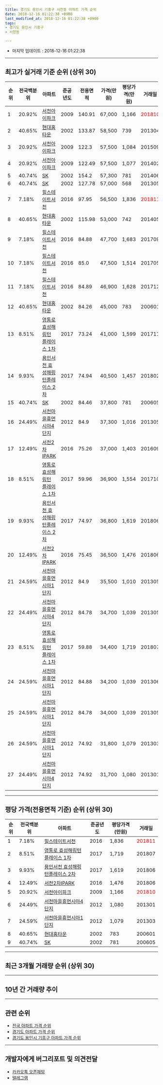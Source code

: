 ```yaml
---
title: 경기도 용인시 기흥구 서천동 아파트 가격 순위
date: 2018-12-16 01:22:38 +0900
last_modified_at: 2018-12-16 01:22:38 +0900
tags:
- 경기도 용인시 기흥구
- 서천동

---
```


* 마지막 업데이트 : 2018-12-16 01:22:38

---

## 최고가 실거래 기준 순위 (상위 30)


|순위|전국백분위|아파트|준공년도|전용면적|가격(만원)|평당가격(만원)|거래일|
|---|---|---|---|---|---|---|---|
|1|20.92%|[서천아이파크](https://search.naver.com/search.naver?query=%EA%B2%BD%EA%B8%B0%EB%8F%84+%EC%9A%A9%EC%9D%B8%EC%8B%9C+%EA%B8%B0%ED%9D%A5%EA%B5%AC+%EC%84%9C%EC%B2%9C%EB%8F%99+%EC%84%9C%EC%B2%9C%EC%95%84%EC%9D%B4%ED%8C%8C%ED%81%AC)|2009|140.91|67,000|1,166|<span style="color:red">201810</span>|
|2|40.65%|[현대홈타운](https://search.naver.com/search.naver?query=%EA%B2%BD%EA%B8%B0%EB%8F%84+%EC%9A%A9%EC%9D%B8%EC%8B%9C+%EA%B8%B0%ED%9D%A5%EA%B5%AC+%EC%84%9C%EC%B2%9C%EB%8F%99+%ED%98%84%EB%8C%80%ED%99%88%ED%83%80%EC%9A%B4)|2002|133.87|58,500|739|201304|
|3|20.92%|[서천아이파크](https://search.naver.com/search.naver?query=%EA%B2%BD%EA%B8%B0%EB%8F%84+%EC%9A%A9%EC%9D%B8%EC%8B%9C+%EA%B8%B0%ED%9D%A5%EA%B5%AC+%EC%84%9C%EC%B2%9C%EB%8F%99+%EC%84%9C%EC%B2%9C%EC%95%84%EC%9D%B4%ED%8C%8C%ED%81%AC)|2009|122.3|57,500|1,084|201509|
|4|20.92%|[서천아이파크](https://search.naver.com/search.naver?query=%EA%B2%BD%EA%B8%B0%EB%8F%84+%EC%9A%A9%EC%9D%B8%EC%8B%9C+%EA%B8%B0%ED%9D%A5%EA%B5%AC+%EC%84%9C%EC%B2%9C%EB%8F%99+%EC%84%9C%EC%B2%9C%EC%95%84%EC%9D%B4%ED%8C%8C%ED%81%AC)|2009|122.49|57,500|1,077|201402|
|5|40.74%|[SK](https://search.naver.com/search.naver?query=%EA%B2%BD%EA%B8%B0%EB%8F%84+%EC%9A%A9%EC%9D%B8%EC%8B%9C+%EA%B8%B0%ED%9D%A5%EA%B5%AC+%EC%84%9C%EC%B2%9C%EB%8F%99+SK)|2002|154.2|57,300|781|201406|
|6|40.74%|[SK](https://search.naver.com/search.naver?query=%EA%B2%BD%EA%B8%B0%EB%8F%84+%EC%9A%A9%EC%9D%B8%EC%8B%9C+%EA%B8%B0%ED%9D%A5%EA%B5%AC+%EC%84%9C%EC%B2%9C%EB%8F%99+SK)|2002|127.78|57,000|568|201305|
|7|7.18%|[힐스테이트서천](https://search.naver.com/search.naver?query=%EA%B2%BD%EA%B8%B0%EB%8F%84+%EC%9A%A9%EC%9D%B8%EC%8B%9C+%EA%B8%B0%ED%9D%A5%EA%B5%AC+%EC%84%9C%EC%B2%9C%EB%8F%99+%ED%9E%90%EC%8A%A4%ED%85%8C%EC%9D%B4%ED%8A%B8%EC%84%9C%EC%B2%9C)|2016|97.95|56,500|1,836|<span style="color:red">201811</span>|
|8|40.65%|[현대홈타운](https://search.naver.com/search.naver?query=%EA%B2%BD%EA%B8%B0%EB%8F%84+%EC%9A%A9%EC%9D%B8%EC%8B%9C+%EA%B8%B0%ED%9D%A5%EA%B5%AC+%EC%84%9C%EC%B2%9C%EB%8F%99+%ED%98%84%EB%8C%80%ED%99%88%ED%83%80%EC%9A%B4)|2002|115.98|53,000|742|201405|
|9|7.18%|[힐스테이트서천](https://search.naver.com/search.naver?query=%EA%B2%BD%EA%B8%B0%EB%8F%84+%EC%9A%A9%EC%9D%B8%EC%8B%9C+%EA%B8%B0%ED%9D%A5%EA%B5%AC+%EC%84%9C%EC%B2%9C%EB%8F%99+%ED%9E%90%EC%8A%A4%ED%85%8C%EC%9D%B4%ED%8A%B8%EC%84%9C%EC%B2%9C)|2016|84.88|47,700|1,683|201709|
|10|7.18%|[힐스테이트서천](https://search.naver.com/search.naver?query=%EA%B2%BD%EA%B8%B0%EB%8F%84+%EC%9A%A9%EC%9D%B8%EC%8B%9C+%EA%B8%B0%ED%9D%A5%EA%B5%AC+%EC%84%9C%EC%B2%9C%EB%8F%99+%ED%9E%90%EC%8A%A4%ED%85%8C%EC%9D%B4%ED%8A%B8%EC%84%9C%EC%B2%9C)|2016|85.0|47,500|1,514|201705|
|11|7.18%|[힐스테이트서천](https://search.naver.com/search.naver?query=%EA%B2%BD%EA%B8%B0%EB%8F%84+%EC%9A%A9%EC%9D%B8%EC%8B%9C+%EA%B8%B0%ED%9D%A5%EA%B5%AC+%EC%84%9C%EC%B2%9C%EB%8F%99+%ED%9E%90%EC%8A%A4%ED%85%8C%EC%9D%B4%ED%8A%B8%EC%84%9C%EC%B2%9C)|2016|84.89|46,900|1,628|201712|
|12|40.65%|[현대홈타운](https://search.naver.com/search.naver?query=%EA%B2%BD%EA%B8%B0%EB%8F%84+%EC%9A%A9%EC%9D%B8%EC%8B%9C+%EA%B8%B0%ED%9D%A5%EA%B5%AC+%EC%84%9C%EC%B2%9C%EB%8F%99+%ED%98%84%EB%8C%80%ED%99%88%ED%83%80%EC%9A%B4)|2002|84.26|45,000|783|200601|
|13|8.51%|[영통로 효성해링턴 플레이스 1차](https://search.naver.com/search.naver?query=%EA%B2%BD%EA%B8%B0%EB%8F%84+%EC%9A%A9%EC%9D%B8%EC%8B%9C+%EA%B8%B0%ED%9D%A5%EA%B5%AC+%EC%84%9C%EC%B2%9C%EB%8F%99+%EC%98%81%ED%86%B5%EB%A1%9C+%ED%9A%A8%EC%84%B1%ED%95%B4%EB%A7%81%ED%84%B4+%ED%94%8C%EB%A0%88%EC%9D%B4%EC%8A%A4+1%EC%B0%A8)|2017|73.24|41,000|1,599|201711|
|14|9.93%|[용인서천 효성해링턴플레이스 2차](https://search.naver.com/search.naver?query=%EA%B2%BD%EA%B8%B0%EB%8F%84+%EC%9A%A9%EC%9D%B8%EC%8B%9C+%EA%B8%B0%ED%9D%A5%EA%B5%AC+%EC%84%9C%EC%B2%9C%EB%8F%99+%EC%9A%A9%EC%9D%B8%EC%84%9C%EC%B2%9C+%ED%9A%A8%EC%84%B1%ED%95%B4%EB%A7%81%ED%84%B4%ED%94%8C%EB%A0%88%EC%9D%B4%EC%8A%A4+2%EC%B0%A8)|2017|74.94|40,500|1,457|201802|
|15|40.74%|[SK](https://search.naver.com/search.naver?query=%EA%B2%BD%EA%B8%B0%EB%8F%84+%EC%9A%A9%EC%9D%B8%EC%8B%9C+%EA%B8%B0%ED%9D%A5%EA%B5%AC+%EC%84%9C%EC%B2%9C%EB%8F%99+SK)|2002|84.46|37,800|781|200605|
|16|24.49%|[서천마을휴먼시아4단지](https://search.naver.com/search.naver?query=%EA%B2%BD%EA%B8%B0%EB%8F%84+%EC%9A%A9%EC%9D%B8%EC%8B%9C+%EA%B8%B0%ED%9D%A5%EA%B5%AC+%EC%84%9C%EC%B2%9C%EB%8F%99+%EC%84%9C%EC%B2%9C%EB%A7%88%EC%9D%84%ED%9C%B4%EB%A8%BC%EC%8B%9C%EC%95%844%EB%8B%A8%EC%A7%80)|2012|84.9|37,300|1,016|201305|
|17|12.49%|[서천2차IPARK](https://search.naver.com/search.naver?query=%EA%B2%BD%EA%B8%B0%EB%8F%84+%EC%9A%A9%EC%9D%B8%EC%8B%9C+%EA%B8%B0%ED%9D%A5%EA%B5%AC+%EC%84%9C%EC%B2%9C%EB%8F%99+%EC%84%9C%EC%B2%9C2%EC%B0%A8IPARK)|2016|75.26|37,000|1,403|201609|
|18|8.51%|[영통로 효성해링턴 플레이스 1차](https://search.naver.com/search.naver?query=%EA%B2%BD%EA%B8%B0%EB%8F%84+%EC%9A%A9%EC%9D%B8%EC%8B%9C+%EA%B8%B0%ED%9D%A5%EA%B5%AC+%EC%84%9C%EC%B2%9C%EB%8F%99+%EC%98%81%ED%86%B5%EB%A1%9C+%ED%9A%A8%EC%84%B1%ED%95%B4%EB%A7%81%ED%84%B4+%ED%94%8C%EB%A0%88%EC%9D%B4%EC%8A%A4+1%EC%B0%A8)|2017|59.96|36,900|1,554|201710|
|19|9.93%|[용인서천 효성해링턴플레이스 2차](https://search.naver.com/search.naver?query=%EA%B2%BD%EA%B8%B0%EB%8F%84+%EC%9A%A9%EC%9D%B8%EC%8B%9C+%EA%B8%B0%ED%9D%A5%EA%B5%AC+%EC%84%9C%EC%B2%9C%EB%8F%99+%EC%9A%A9%EC%9D%B8%EC%84%9C%EC%B2%9C+%ED%9A%A8%EC%84%B1%ED%95%B4%EB%A7%81%ED%84%B4%ED%94%8C%EB%A0%88%EC%9D%B4%EC%8A%A4+2%EC%B0%A8)|2017|74.97|36,800|1,619|201806|
|20|12.49%|[서천2차IPARK](https://search.naver.com/search.naver?query=%EA%B2%BD%EA%B8%B0%EB%8F%84+%EC%9A%A9%EC%9D%B8%EC%8B%9C+%EA%B8%B0%ED%9D%A5%EA%B5%AC+%EC%84%9C%EC%B2%9C%EB%8F%99+%EC%84%9C%EC%B2%9C2%EC%B0%A8IPARK)|2016|75.45|36,500|1,476|201806|
|21|24.59%|[서천마을휴먼시아1단지](https://search.naver.com/search.naver?query=%EA%B2%BD%EA%B8%B0%EB%8F%84+%EC%9A%A9%EC%9D%B8%EC%8B%9C+%EA%B8%B0%ED%9D%A5%EA%B5%AC+%EC%84%9C%EC%B2%9C%EB%8F%99+%EC%84%9C%EC%B2%9C%EB%A7%88%EC%9D%84%ED%9C%B4%EB%A8%BC%EC%8B%9C%EC%95%841%EB%8B%A8%EC%A7%80)|2012|84.9|35,500|1,010|201305|
|22|24.49%|[서천마을휴먼시아4단지](https://search.naver.com/search.naver?query=%EA%B2%BD%EA%B8%B0%EB%8F%84+%EC%9A%A9%EC%9D%B8%EC%8B%9C+%EA%B8%B0%ED%9D%A5%EA%B5%AC+%EC%84%9C%EC%B2%9C%EB%8F%99+%EC%84%9C%EC%B2%9C%EB%A7%88%EC%9D%84%ED%9C%B4%EB%A8%BC%EC%8B%9C%EC%95%844%EB%8B%A8%EC%A7%80)|2012|84.78|34,700|1,039|201305|
|23|8.51%|[영통로 효성해링턴 플레이스 1차](https://search.naver.com/search.naver?query=%EA%B2%BD%EA%B8%B0%EB%8F%84+%EC%9A%A9%EC%9D%B8%EC%8B%9C+%EA%B8%B0%ED%9D%A5%EA%B5%AC+%EC%84%9C%EC%B2%9C%EB%8F%99+%EC%98%81%ED%86%B5%EB%A1%9C+%ED%9A%A8%EC%84%B1%ED%95%B4%EB%A7%81%ED%84%B4+%ED%94%8C%EB%A0%88%EC%9D%B4%EC%8A%A4+1%EC%B0%A8)|2017|59.88|34,400|1,719|201807|
|24|24.59%|[서천마을휴먼시아1단지](https://search.naver.com/search.naver?query=%EA%B2%BD%EA%B8%B0%EB%8F%84+%EC%9A%A9%EC%9D%B8%EC%8B%9C+%EA%B8%B0%ED%9D%A5%EA%B5%AC+%EC%84%9C%EC%B2%9C%EB%8F%99+%EC%84%9C%EC%B2%9C%EB%A7%88%EC%9D%84%ED%9C%B4%EB%A8%BC%EC%8B%9C%EC%95%841%EB%8B%A8%EC%A7%80)|2012|84.88|34,200|1,039|201306|
|25|24.59%|[서천마을휴먼시아1단지](https://search.naver.com/search.naver?query=%EA%B2%BD%EA%B8%B0%EB%8F%84+%EC%9A%A9%EC%9D%B8%EC%8B%9C+%EA%B8%B0%ED%9D%A5%EA%B5%AC+%EC%84%9C%EC%B2%9C%EB%8F%99+%EC%84%9C%EC%B2%9C%EB%A7%88%EC%9D%84%ED%9C%B4%EB%A8%BC%EC%8B%9C%EC%95%841%EB%8B%A8%EC%A7%80)|2012|84.78|34,000|1,039|201305|
|26|24.59%|[서천마을휴먼시아1단지](https://search.naver.com/search.naver?query=%EA%B2%BD%EA%B8%B0%EB%8F%84+%EC%9A%A9%EC%9D%B8%EC%8B%9C+%EA%B8%B0%ED%9D%A5%EA%B5%AC+%EC%84%9C%EC%B2%9C%EB%8F%99+%EC%84%9C%EC%B2%9C%EB%A7%88%EC%9D%84%ED%9C%B4%EB%A8%BC%EC%8B%9C%EC%95%841%EB%8B%A8%EC%A7%80)|2012|74.92|31,800|1,079|201303|
|27|24.49%|[서천마을휴먼시아4단지](https://search.naver.com/search.naver?query=%EA%B2%BD%EA%B8%B0%EB%8F%84+%EC%9A%A9%EC%9D%B8%EC%8B%9C+%EA%B8%B0%ED%9D%A5%EA%B5%AC+%EC%84%9C%EC%B2%9C%EB%8F%99+%EC%84%9C%EC%B2%9C%EB%A7%88%EC%9D%84%ED%9C%B4%EB%A8%BC%EC%8B%9C%EC%95%844%EB%8B%A8%EC%A7%80)|2012|74.92|31,700|1,080|201301|


---

## 평당 가격(전용면적 기준) 순위 (상위 30)


|순위|전국백분위|아파트|준공년도|평당가격(만원)|거래일|
|---|---|---|---|---|---|
|1|7.18%|[힐스테이트서천](https://search.naver.com/search.naver?query=%EA%B2%BD%EA%B8%B0%EB%8F%84+%EC%9A%A9%EC%9D%B8%EC%8B%9C+%EA%B8%B0%ED%9D%A5%EA%B5%AC+%EC%84%9C%EC%B2%9C%EB%8F%99+%ED%9E%90%EC%8A%A4%ED%85%8C%EC%9D%B4%ED%8A%B8%EC%84%9C%EC%B2%9C)|2016|1,836|<span style="color:red">201811</span>|
|2|8.51%|[영통로 효성해링턴 플레이스 1차](https://search.naver.com/search.naver?query=%EA%B2%BD%EA%B8%B0%EB%8F%84+%EC%9A%A9%EC%9D%B8%EC%8B%9C+%EA%B8%B0%ED%9D%A5%EA%B5%AC+%EC%84%9C%EC%B2%9C%EB%8F%99+%EC%98%81%ED%86%B5%EB%A1%9C+%ED%9A%A8%EC%84%B1%ED%95%B4%EB%A7%81%ED%84%B4+%ED%94%8C%EB%A0%88%EC%9D%B4%EC%8A%A4+1%EC%B0%A8)|2017|1,719|201807|
|3|9.93%|[용인서천 효성해링턴플레이스 2차](https://search.naver.com/search.naver?query=%EA%B2%BD%EA%B8%B0%EB%8F%84+%EC%9A%A9%EC%9D%B8%EC%8B%9C+%EA%B8%B0%ED%9D%A5%EA%B5%AC+%EC%84%9C%EC%B2%9C%EB%8F%99+%EC%9A%A9%EC%9D%B8%EC%84%9C%EC%B2%9C+%ED%9A%A8%EC%84%B1%ED%95%B4%EB%A7%81%ED%84%B4%ED%94%8C%EB%A0%88%EC%9D%B4%EC%8A%A4+2%EC%B0%A8)|2017|1,619|201806|
|4|12.49%|[서천2차IPARK](https://search.naver.com/search.naver?query=%EA%B2%BD%EA%B8%B0%EB%8F%84+%EC%9A%A9%EC%9D%B8%EC%8B%9C+%EA%B8%B0%ED%9D%A5%EA%B5%AC+%EC%84%9C%EC%B2%9C%EB%8F%99+%EC%84%9C%EC%B2%9C2%EC%B0%A8IPARK)|2016|1,476|201806|
|5|20.92%|[서천아이파크](https://search.naver.com/search.naver?query=%EA%B2%BD%EA%B8%B0%EB%8F%84+%EC%9A%A9%EC%9D%B8%EC%8B%9C+%EA%B8%B0%ED%9D%A5%EA%B5%AC+%EC%84%9C%EC%B2%9C%EB%8F%99+%EC%84%9C%EC%B2%9C%EC%95%84%EC%9D%B4%ED%8C%8C%ED%81%AC)|2009|1,166|<span style="color:red">201810</span>|
|6|24.49%|[서천마을휴먼시아4단지](https://search.naver.com/search.naver?query=%EA%B2%BD%EA%B8%B0%EB%8F%84+%EC%9A%A9%EC%9D%B8%EC%8B%9C+%EA%B8%B0%ED%9D%A5%EA%B5%AC+%EC%84%9C%EC%B2%9C%EB%8F%99+%EC%84%9C%EC%B2%9C%EB%A7%88%EC%9D%84%ED%9C%B4%EB%A8%BC%EC%8B%9C%EC%95%844%EB%8B%A8%EC%A7%80)|2012|1,080|201301|
|7|24.59%|[서천마을휴먼시아1단지](https://search.naver.com/search.naver?query=%EA%B2%BD%EA%B8%B0%EB%8F%84+%EC%9A%A9%EC%9D%B8%EC%8B%9C+%EA%B8%B0%ED%9D%A5%EA%B5%AC+%EC%84%9C%EC%B2%9C%EB%8F%99+%EC%84%9C%EC%B2%9C%EB%A7%88%EC%9D%84%ED%9C%B4%EB%A8%BC%EC%8B%9C%EC%95%841%EB%8B%A8%EC%A7%80)|2012|1,079|201303|
|8|40.65%|[현대홈타운](https://search.naver.com/search.naver?query=%EA%B2%BD%EA%B8%B0%EB%8F%84+%EC%9A%A9%EC%9D%B8%EC%8B%9C+%EA%B8%B0%ED%9D%A5%EA%B5%AC+%EC%84%9C%EC%B2%9C%EB%8F%99+%ED%98%84%EB%8C%80%ED%99%88%ED%83%80%EC%9A%B4)|2002|783|200601|
|9|40.74%|[SK](https://search.naver.com/search.naver?query=%EA%B2%BD%EA%B8%B0%EB%8F%84+%EC%9A%A9%EC%9D%B8%EC%8B%9C+%EA%B8%B0%ED%9D%A5%EA%B5%AC+%EC%84%9C%EC%B2%9C%EB%8F%99+SK)|2002|781|200605|


---

## 최근 3개월 거래량 순위 (상위 30)


<div style="width:100%;">
    <canvas id="deal_count_ranking" height="250"></canvas>
</div>


<script>
new Chart(document.getElementById("deal_count_ranking"), {
    type: 'horizontalBar',
    data: {
        labels: ['영통로 효성해링턴 플레이스 1차', '서천마을휴먼시아1단지', 'SK', '힐스테이트서천', '서천마을휴먼시아4단지', '서천아이파크', '서천2차IPARK', '현대홈타운', '용인서천 효성해링턴플레이스 2차'],
        datasets: [{
            label: '실거래 수',
            data: [23, 15, 14, 14, 12, 7, 7, 4, 2],
            borderColor: "rgba(255, 0, 128, 1)",
            backgroundColor: "rgba(255, 0, 128, 0.5)",
            fill: false,
        }]
    },
    options: {
        responsive: true,
        title: {
            display: true,
            text: '최근 3개월 거래량 순위'
        },
        tooltips: {
            mode: 'index',
            intersect: false,
            callbacks: {
                title: function(tooltipItems, data) {
                    return "실거래 수:";
                },
                label: function(tooltipItem, data) {
                    return data.labels[tooltipItem.index] + ": " + tooltipItem.xLabel;
                }
            }
        },
        hover: {
            mode: 'nearest',
            intersect: true
        },
        scales: {
            xAxes: [{
                display: true,
                scaleLabel: {
                    display: true,
                    labelString: '실거래 수'
                },
                ticks: {
                    suggestedMin: 0,
                }
            }],
            yAxes: [{
                display: true,
                ticks: {
                    autoSkip: false,
                    callback: function(value, index, values) {
                        if (value.length > 15)
                            return value.substr(0, 13) + "...";
                        else
                            return value;
                    }
                },
                scaleLabel: {
                    display: false,
                }
            }]
        }
    }
});

</script>


---

## 10년 간 거래량 추이


<div style="width:100%;">
    <canvas id="deal_progress" height="250"></canvas>
</div>

<script>
new Chart(document.getElementById("deal_progress"), {
    type: 'line',
    data: {
        labels: ['200812','200901','200902','200903','200904','200905','200906','200907','200908','200909','200910','200911','200912','201001','201002','201003','201004','201005','201006','201007','201008','201009','201010','201011','201012','201101','201102','201103','201104','201105','201106','201107','201108','201109','201110','201111','201112','201201','201202','201203','201204','201205','201206','201207','201208','201209','201210','201211','201212','201301','201302','201303','201304','201305','201306','201307','201308','201309','201310','201311','201312','201401','201402','201403','201404','201405','201406','201407','201408','201409','201410','201411','201412','201501','201502','201503','201504','201505','201506','201507','201508','201509','201510','201511','201512','201601','201602','201603','201604','201605','201606','201607','201608','201609','201610','201611','201612','201701','201702','201703','201704','201705','201706','201707','201708','201709','201710','201711','201712','201801','201802','201803','201804','201805','201806','201807','201808','201809','201810','201811','201812'],
        datasets: [{
            label: '실거래 수',
            pointRadius: 1,
            data: [2, 4, 11, 5, 13, 10, 14, 8, 7, 6, 2, 3, 5, 4, 2, 1, 3, 3, 6, 2, 3, 2, 7, 7, 10, 18, 13, 12, 5, 5, 9, 8, 7, 1, 4, 6, 3, 5, 2, 2, 4, 4, 4, 3, 1, 4, 10, 8, 11, 5, 15, 21, 21, 27, 23, 2, 10, 6, 22, 8, 11, 20, 21, 16, 18, 14, 18, 18, 19, 15, 12, 13, 24, 15, 13, 23, 19, 20, 22, 19, 15, 25, 19, 21, 7, 3, 4, 8, 11, 18, 17, 15, 19, 33, 25, 15, 16, 13, 11, 16, 11, 16, 19, 25, 14, 19, 10, 13, 14, 13, 13, 23, 20, 26, 31, 25, 16, 40, 51, 37, 10],
            borderColor: "rgba(255, 201, 14, 1)",
            backgroundColor: "rgba(255, 201, 14, 0.5)",
            fill: true,
        }]
    },
    options: {
        responsive: true,
        title: {
            display: true,
            text: '10년간 거래량 추이'
        },
        tooltips: {
            mode: 'index',
            intersect: false,
        },
        hover: {
            mode: 'nearest',
            intersect: true
        },
        scales: {
            xAxes: [{
                display: true,
                scaleLabel: {
                    display: true,
                    labelString: '년/월'
                }
            }],
            yAxes: [{
                display: true,
                ticks: {
                    suggestedMin: 0,
                },
                scaleLabel: {
                    display: true,
                    labelString: '실거래 수'
                }
            }]
        }
    }
});

</script>


---

## 관련 순위

- [전국 아파트 가격 순위](https://inasie.github.io/apt-ranking/전국)
- [경기도 아파트 가격 순위](https://inasie.github.io/apt-ranking/경기도)
- [경기도 용인시 기흥구 아파트 가격 순위](https://inasie.github.io/apt-ranking/경기도-용인시-기흥구)


---

## 개발자에게 버그리포트 및 의견전달

- [카카오톡 오픈채팅](https://open.kakao.com/o/gLJUAP4)
- [텔레그램](https://t.me/inasie)

